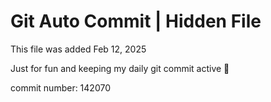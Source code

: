 # Git Auto Commit | Hidden File

This file was added Feb 12, 2025

Just for fun and keeping my daily git commit active 🤪

commit number: 142070
